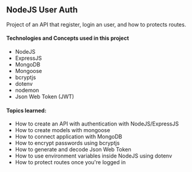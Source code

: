 <h2>NodeJS User Auth</h2>

<p>Project of an API that register, login an user, and how to protects routes.</p>

<h4>Technologies and Concepts used in this project</h4>

-   NodeJS
-   ExpressJS
-   MongoDB
-   Mongoose
-   bcryptjs
-   dotenv
-   nodemon
-   Json Web Token (JWT)

<h4>Topics learned:</h4>

-   How to create an API with authentication with NodeJS/ExpressJS
-   How to create models with mongoose
-   How to connect application with MongoDB
-   How to encrypt passwords using bcryptjs
-   How to generate and decode Json Web Token
-   How to use environment variables inside NodeJS using dotenv
-   How to protect routes once you're logged in
